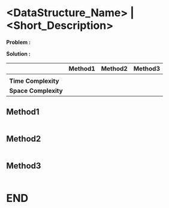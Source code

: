 # <DataStructure_Name> | <Short_Description>

__Problem :__ <explain the problem statement>

__Solution :__ <explain the proposed solution in tabular form>

|| Method1 | Method2 | Method3 |
|---|---|---|---|
|| *<explain method1>*  | *<explain method2>* | *<explain method3>* |
|__Time Complexity__|  |  |  |
|__Space Complexity__ | | | 

## Method1
```cpp
```

## Method2
```cpp
```

## Method3
```cpp
```
# END
